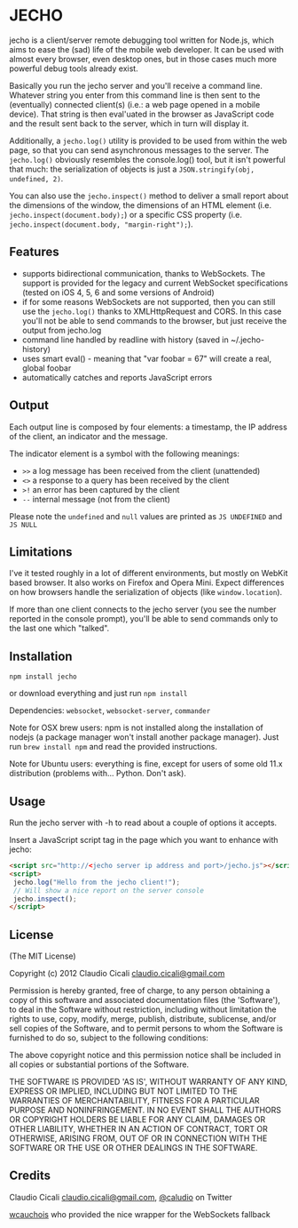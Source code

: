 
JECHO
======

jecho is a client/server remote debugging tool written for Node.js, which aims to ease the (sad) life of the
mobile web developer. It can be used with almost every browser, even desktop ones, but in those
cases much more powerful debug tools already exist.

Basically you run the jecho server and you'll receive a command line. Whatever string you enter
from this command line is then sent to the (eventually) connected client(s) (i.e.: a web page opened
in a mobile device). That string is then eval'uated in the browser as JavaScript code and the result sent back
to the server, which in turn will display it.

Additionally, a `jecho.log()` utility is provided to be used from within the web page, so that you can send
asynchronous messages to the server. The `jecho.log()` obviously resembles the console.log() tool, but it isn't powerful that much: the serialization of objects is just a `JSON.stringify(obj, undefined, 2)`.

You can also use the `jecho.inspect()` method to deliver a small report about the dimensions of the window, the dimensions of an HTML element (i.e. `jecho.inspect(document.body);`) or a specific CSS property (i.e. `jecho.inspect(document.body, "margin-right");`).

Features
--------

- supports bidirectional communication, thanks to WebSockets. The support is provided for the legacy and current WebSocket specifications (tested on iOS 4, 5, 6 and some versions of Android)
- if for some reasons WebSockets are not supported, then you can still use the `jecho.log()` thanks to XMLHttpRequest and CORS. In this case you'll not be able to send commands to the browser, but just receive the output from jecho.log
- command line handled by readline with history (saved in ~/.jecho-history)
- uses smart eval() - meaning that "var foobar = 67" will create a real, global foobar
- automatically catches and reports JavaScript errors

Output
------

Each output line is composed by four elements: a timestamp, the IP address of the client, an indicator and the message.

The indicator element is a symbol with the following meanings:
- `>>` a log message has been received from the client (unattended)
- `<>` a response to a query has been received by the client
- `>!` an error has been captured by the client
- `--` internal message (not from the client)

Please note the `undefined` and `null` values are printed as `JS UNDEFINED` and `JS NULL`

Limitations
-----------

I've it tested roughly in a lot of different environments, but mostly on WebKit based browser. It also works on Firefox and Opera Mini. Expect differences on how browsers handle the serialization of objects (like `window.location`).

If more than one client connects to the jecho server (you see the number reported in the console prompt), you'll be able to send commands only to the last one which "talked".

Installation
------------

`npm install jecho`

or download everything and just run `npm install`

Dependencies: `websocket`, `websocket-server`, `commander`

Note for OSX brew users: npm is not installed along the installation of nodejs (a package manager won't install another package manager).
Just run `brew install npm` and read the provided instructions.

Note for Ubuntu users: everything is fine, except for users of some old 11.x distribution (problems with... Python. Don't ask).

Usage
-----

Run the jecho server with -h to read about a couple of options it accepts.

Insert a JavaScript script tag in the page which you want to enhance with jecho:

```html
<script src="http://<jecho server ip address and port>/jecho.js"></script>
<script>
 jecho.log("Hello from the jecho client!");
 // Will show a nice report on the server console
 jecho.inspect();
</script>
```

License
-------
(The MIT License)

Copyright (c) 2012 Claudio Cicali <claudio.cicali@gmail.com>

Permission is hereby granted, free of charge, to any person obtaining a copy of this software and associated documentation files (the 'Software'), to deal in the Software without restriction, including without limitation the rights to use, copy, modify, merge, publish, distribute, sublicense, and/or sell copies of the Software, and to permit persons to whom the Software is furnished to do so, subject to the following conditions:

The above copyright notice and this permission notice shall be included in all copies or substantial portions of the Software.

THE SOFTWARE IS PROVIDED 'AS IS', WITHOUT WARRANTY OF ANY KIND, EXPRESS OR IMPLIED, INCLUDING BUT NOT LIMITED TO THE WARRANTIES OF MERCHANTABILITY, FITNESS FOR A PARTICULAR PURPOSE AND NONINFRINGEMENT. IN NO EVENT SHALL THE AUTHORS OR COPYRIGHT HOLDERS BE LIABLE FOR ANY CLAIM, DAMAGES OR OTHER LIABILITY, WHETHER IN AN ACTION OF CONTRACT, TORT OR OTHERWISE, ARISING FROM, OUT OF OR IN CONNECTION WITH THE SOFTWARE OR THE USE OR OTHER DEALINGS IN THE SOFTWARE.

Credits
-------

Claudio Cicali <claudio.cicali@gmail.com>, [@caludio](http://twitter.com/caludio) on Twitter

[wcauchois](https://github.com/wcauchois/websocket-fallback) who provided the nice wrapper for the WebSockets fallback
